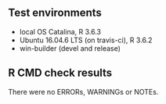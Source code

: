 ## Test environments
* local OS Catalina, R 3.6.3
* Ubuntu 16.04.6 LTS (on travis-ci), R 3.6.2
* win-builder (devel and release)

## R CMD check results
There were no ERRORs, WARNINGs or NOTEs. 



